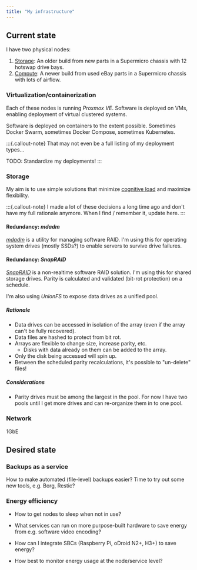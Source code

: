 ```yaml
---
title: "My infrastructure"
---
```


## Current state

I have two physical nodes:

1. [Storage](nodes/storage.md): An older build from new parts in a Supermicro chassis with 12
   hotswap drive bays.
2. [Compute](nodes/compute.md): A newer build from used eBay parts in a Supermicro
   chassis with lots of airflow.


### Virtualization/containerization

Each of these nodes is running _Proxmox VE_. Software is deployed on VMs, enabling
deployment of virtual clustered systems.

Software is deployed on containers to the extent possible. Sometimes Docker Swarm,
sometimes Docker Compose, sometimes Kubernetes.

:::{.callout-note}
That may not even be a full listing of my deployment types...

TODO: Standardize my deployments!
:::


### Storage

My aim is to use simple solutions that minimize [cognitive
load](https://mfisher87.github.io/cognitive_load.html) and maximize flexibility.

:::{.callout-note}
I made a lot of these decisions a long time ago and don't have my full rationale
anymore. When I find / remember it, update here.
:::


#### Redundancy: _mdadm_

[_mdadm_](https://en.wikipedia.org/wiki/Mdadm) is a utility for managing software RAID.
I'm using this for operating system drives (mostly SSDs?) to enable servers to survive
drive failures.


#### Redundancy: _SnapRAID_

[_SnapRAID_](https://www.snapraid.it/) is a non-realtime software RAID solution. I'm
using this for shared storage drives. Parity is calculated and validated (bit-rot
protection) on a schedule.

I'm also using _UnionFS_ to expose data drives as a unified pool.

##### Rationale

* Data drives can be accessed in isolation of the array (even if the array can't be
  fully recovered).
* Data files are hashed to protect from bit rot.
* Arrays are flexible to change size, increase parity, etc.
    * Disks with data already on them can be added to the array.
* Only the disk being accessed will spin up.
* Between the scheduled parity recalculations, it's possible to "un-delete" files!


##### Considerations

* Parity drives must be among the largest in the pool. For now I have two pools until I
  get more drives and can re-organize them in to one pool.


### Network

1GbE


## Desired state

### Backups as a service

How to make automated (file-level) backups easier? Time to try out some new tools, e.g.
Borg, Restic?


### Energy efficiency

* How to get nodes to sleep when not in use?

* What services can run on more purpose-built hardware to save energy from e.g. software
  video encoding?

* How can I integrate SBCs (Raspberry Pi, oDroid N2+, H3+) to save energy?

* How best to monitor energy usage at the node/service level?

